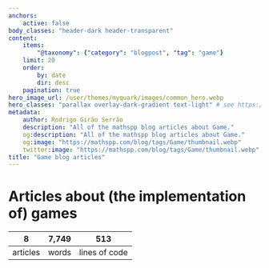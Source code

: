 ```yaml
---
anchors:
    active: false
body_classes: "header-dark header-transparent"
content:
    items:
        "@taxonomy": {"category": "blogpost", "tag": "game"}
    limit: 20
    order:
        by: date
        dir: desc
    pagination: true
hero_image_url: /user/themes/myquark/images/common_hero.webp
hero_classes: "parallax overlay-dark-gradient text-light" # see https://demo.getgrav.org/blog-skeleton/blog/hero-classes
metadata:
    author: Rodrigo Girão Serrão
    description: "All of the mathspp blog articles about Game."
    og:description: "All of the mathspp blog articles about Game."
    og:image: "https://mathspp.com/blog/tags/Game/thumbnail.webp"
    twitter:image: "https://mathspp.com/blog/tags/Game/thumbnail.webp"
title: "Game blog articles"
---
```



# Articles about (the implementation of) games


<table class="stats-table">
    <thead>
        <tr>
            <th style="text-align: center;">8</th>
            <th style="text-align: center;">7,749</th>
            <th style="text-align: center;">513</th>
        </tr>
    </thead>
    <tbody>
        <tr>
            <td style="text-align: center;">articles</td>
            <td style="text-align: center;">words</td>
            <td style="text-align: center;">lines of code</td>
        </tr>
    </tbody>
</table>